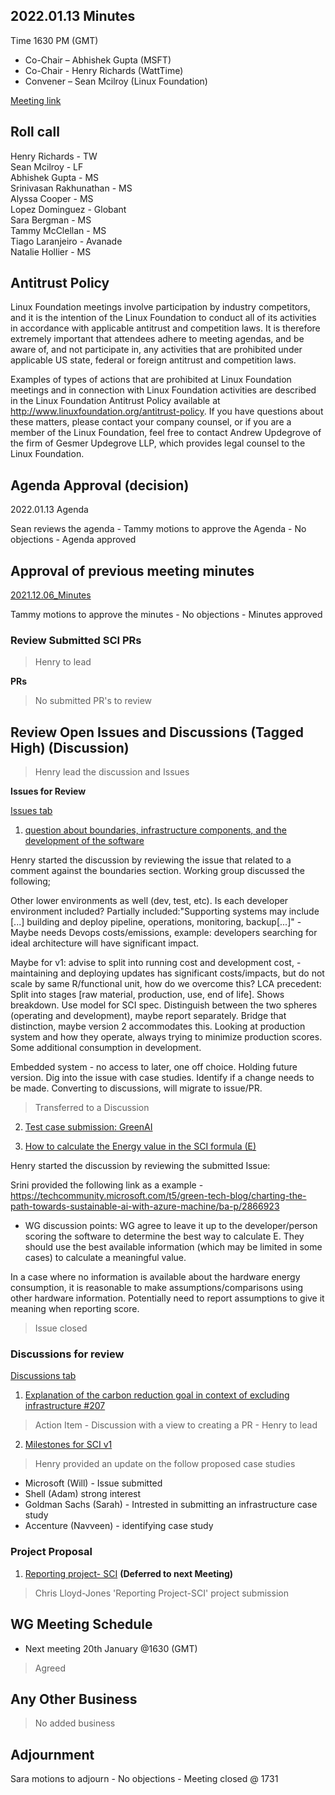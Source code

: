 ## 2022.01.13 Minutes
Time 1630 PM (GMT)

- Co-Chair – Abhishek Gupta (MSFT)
- Co-Chair - Henry Richards (WattTime)
- Convener – Sean Mcilroy (Linux Foundation)

[Meeting link](https://zoom.us/j/97813672712?pwd=MkRpUzczUmQ5QVFQb3pheEpDa05tUT09)

## Roll call
Henry Richards - TW <br>
Sean Mcilroy - LF<br>
Abhishek Gupta - MS<br>
Srinivasan Rakhunathan - MS<br>
Alyssa Cooper - MS<br>
Lopez Dominguez - Globant<br>
Sara Bergman - MS<br>
Tammy McClellan - MS<br>
Tiago Laranjeiro - Avanade<br>
Natalie Hollier - MS<br>
  
## Antitrust Policy
Linux Foundation meetings involve participation by industry competitors, and it is the intention of the Linux Foundation to conduct 
all of its activities in accordance with applicable antitrust and competition laws. 
It is therefore extremely important that attendees adhere to meeting agendas, and be aware of, and not participate in, any activities 
that are prohibited under applicable US state, federal or foreign antitrust and competition laws.

Examples of types of actions that are prohibited at Linux Foundation meetings and in connection with Linux Foundation activities are 
described in the Linux Foundation Antitrust Policy available at http://www.linuxfoundation.org/antitrust-policy. 
If you have questions about these matters, please contact your company counsel, or if you are a member of the Linux Foundation, 
feel free to contact Andrew Updegrove of the firm of Gesmer Updegrove LLP, which provides legal counsel to the Linux Foundation.
  
## Agenda Approval (decision) 
2022.01.13 Agenda

Sean reviews the agenda - Tammy motions to approve the Agenda - No objections - Agenda approved
  
## Approval of previous meeting minutes
[2021.12.06_Minutes](https://github.com/Green-Software-Foundation/standards_wg/blob/main/Agenda_Minutes/2022.01.06_minutes.md)

Tammy motions to approve the minutes - No objections - Minutes approved

### Review Submitted SCI PRs

> Henry to lead

**PRs**

> No submitted PR's to review

## Review Open Issues and Discussions (Tagged High) (Discussion)

> Henry lead the discussion and Issues

**Issues for Review**

[Issues tab](https://github.com/Green-Software-Foundation/software_carbon_intensity/issues)

1. [question about boundaries, infrastructure components, and the development of the software](https://github.com/Green-Software-Foundation/software_carbon_intensity/issues/222)

Henry started the discussion by reviewing the issue that related to a comment against the boundaries section.
Working group discussed the following;

Other lower environments as well (dev, test, etc). Is each developer environment included?
Partially included:"Supporting systems may include [...] building and deploy pipeline, operations, monitoring, backup[...]" - Maybe needs Devops costs/emissions, example: developers searching for ideal architecture will have significant impact.

Maybe for v1: advise to split into running cost and development cost, - maintaining and deploying updates has significant costs/impacts, but do not scale by same R/functional unit, how do we overcome this?
LCA precedent: Split into stages [raw material, production, use, end of life]. Shows breakdown. Use model for SCI spec.
Distinguish between the two spheres (operating and development), maybe report separately. Bridge that distinction, maybe version 2 accommodates this.
Looking at production system and how they operate, always trying to minimize production scores. Some additional consumption in development.

Embedded system - no access to later, one off choice. Holding future version. Dig into the issue with case studies. Identify if a change needs to be made. Converting to discussions, will migrate to issue/PR.

> Transferred to a Discussion

2. [Test case submission: GreenAI](https://github.com/Green-Software-Foundation/software_carbon_intensity/issues/216)

3. [How to calculate the Energy value in the SCI formula (E)](https://github.com/Green-Software-Foundation/software_carbon_intensity/issues/217)

Henry started the discussion by reviewing the submitted Issue: 

Srini provided the following link as a example - https://techcommunity.microsoft.com/t5/green-tech-blog/charting-the-path-towards-sustainable-ai-with-azure-machine/ba-p/2866923

- WG discussion points:
WG agree to leave it up to the developer/person scoring the software to determine the best way to calculate E. They should use the best available information (which may be limited in some cases) to calculate a meaningful value.

In a case where no information is available about the hardware energy consumption, it is reasonable to make assumptions/comparisons using other hardware information. Potentially need to report assumptions to give it meaning when reporting score.

> Issue closed

### Discussions for review

[Discussions tab](https://github.com/Green-Software-Foundation/software_carbon_intensity/discussions)

1. [Explanation of the carbon reduction goal in context of excluding infrastructure #207](https://github.com/Green-Software-Foundation/software_carbon_intensity/discussions/207)

> Action Item - Discussion with a view to creating a PR - Henry to lead

2. [Milestones for SCI v1](https://github.com/Green-Software-Foundation/software_carbon_intensity/discussions/212)

> Henry provided an update on the follow proposed case studies 
- Microsoft (Will) - Issue submitted
- Shell (Adam) strong interest
- Goldman Sachs (Sarah) - Intrested in submitting an infrastructure case study
- Accenture (Navveen) - identifying case study

### Project Proposal

1. [Reporting project- SCI](https://github.com/Green-Software-Foundation/software_carbon_intensity/discussions/125) **(Deferred to next Meeting)**

> Chris Lloyd-Jones 'Reporting Project-SCI' project submission

## WG Meeting Schedule

- Next meeting 20th January @1630 (GMT) 
> Agreed

## Any Other Business

> No added business

## Adjournment

Sara motions to adjourn - No objections - Meeting closed @ 1731
